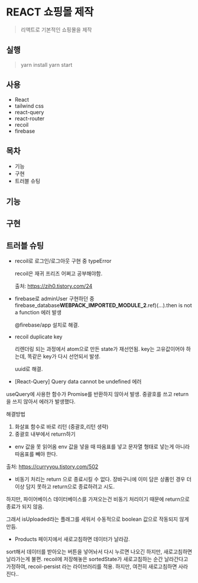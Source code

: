 # REACT 쇼핑몰 제작

> 리액트로 기본적인 쇼핑몰을 제작

## 실행

> yarn install
> yarn start

## 사용

- React
- tailwind css
- react-query
- react-router
- recoil
- firebase

## 목차

- 기능
- 구현
- 트러블 슈팅

## 기능

## 구현

## 트러블 슈팅

- recoil로 로그인/로그아웃 구현 중 typeError

  recoil은 재귀 프리즈 어쩌고 공부해야함.

  출처: https://zih0.tistory.com/24

- firebase로 adminUser 구현하던 중 firebase_database**WEBPACK_IMPORTED_MODULE_2**.ref)(...).then is not a function 에러 발생

  @firebase/app 설치로 해결.

- recoil duplicate key

  리렌더링 되는 과정에서 atom으로 만든 state가 재선언됨.
  key는 고유값이어야 하는데, 똑같은 key가 다시 선언되서 발생.

  uuid로 해결.

- [React-Query] Query data cannot be undefined 에러

useQuery에 사용한 함수가 Promise를 반환하지 않아서 발생.
중괄호를 쓰고 return을 쓰지 않아서 에러가 발생했다.

해결방법

1. 화살표 함수로 바로 리턴 (중괄호,리턴 생략)
2. 중괄호 내부에서 return하기

- env 값을 못 읽어옴
  env 값을 넣을 때 따옴표를 넣고 문자열 형태로 넣는게 아니라 따옴표를 빼야 한다.

출처: https://curryyou.tistory.com/502

- 비동기 처리는 return 으로 종료시킬 수 없다.
  장바구니에 이미 담은 상품인 경우 더 이상 담지 못하고 return으로 종료하려고 시도.

하지만, 파이어베이스 데이터베이스를 가져오는건 비동기 처리이기 때문에 return으로 종료가 되지 않음.

그래서 isUploaded라는 플래그를 세워서 수동적으로 boolean 값으로 작동되지 않게 만듬.

- Products 페이지에서 새로고침하면 데이터가 날라감.

sort해서 데이터를 받아오는 버튼을 넣어놔서 다시 누르면 나오긴 하지만, 새로고침하면 날라가는게 불편.
recoil에 저장해놓은 sortedState가 새로고침하는 순간 날라간다고 가정하여, recoil-persist 라는 라이브러리를 적용.
하지만, 여전히 새로고침하면 사라진다..

